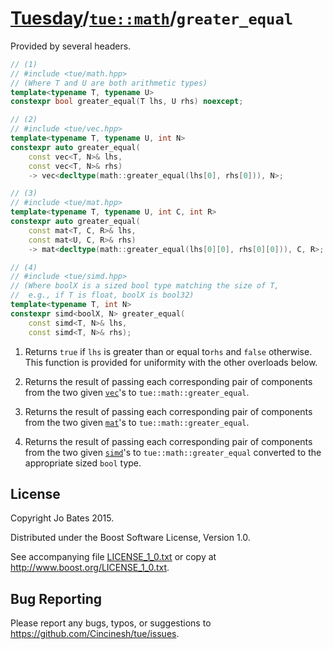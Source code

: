 [Tuesday](../../../README.md)/[`tue::math`](../../namespaces/tue/math.md)/`greater_equal`
=========================================================================================
Provided by several headers.

```c++
// (1)
// #include <tue/math.hpp>
// (Where T and U are both arithmetic types)
template<typename T, typename U>
constexpr bool greater_equal(T lhs, U rhs) noexcept;

// (2)
// #include <tue/vec.hpp>
template<typename T, typename U, int N>
constexpr auto greater_equal(
    const vec<T, N>& lhs,
    const vec<T, N>& rhs)
    -> vec<decltype(math::greater_equal(lhs[0], rhs[0])), N>;

// (3)
// #include <tue/mat.hpp>
template<typename T, typename U, int C, int R>
constexpr auto greater_equal(
    const mat<T, C, R>& lhs,
    const mat<U, C, R>& rhs)
    -> mat<decltype(math::greater_equal(lhs[0][0], rhs[0][0])), C, R>;

// (4)
// #include <tue/simd.hpp>
// (Where boolX is a sized bool type matching the size of T,
//  e.g., if T is float, boolX is bool32)
template<typename T, int N>
constexpr simd<boolX, N> greater_equal(
    const simd<T, N>& lhs,
    const simd<T, N>& rhs);
```

1. Returns `true` if `lhs` is greater than or equal to`rhs` and `false`
   otherwise. This function is provided for uniformity with the other overloads
   below.

2. Returns the result of passing each corresponding pair of components from the
   two given [`vec`](../../headers/vec.md)'s to `tue::math::greater_equal`.

3. Returns the result of passing each corresponding pair of components from the
   two given [`mat`](../../headers/mat.md)'s to `tue::math::greater_equal`.

4. Returns the result of passing each corresponding pair of components from the
   two given [`simd`](../../headers/simd.md)'s to `tue::math::greater_equal`
   converted to the appropriate sized `bool` type.

License
-------
Copyright Jo Bates 2015.

Distributed under the Boost Software License, Version 1.0.

See accompanying file [LICENSE_1_0.txt](../../../LICENSE_1_0.txt) or copy at
http://www.boost.org/LICENSE_1_0.txt.

Bug Reporting
-------------
Please report any bugs, typos, or suggestions to
https://github.com/Cincinesh/tue/issues.
